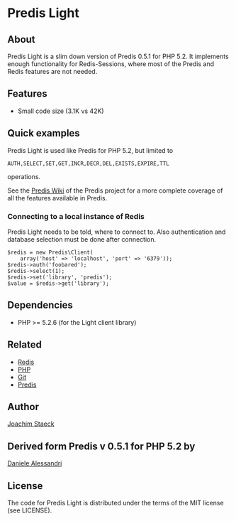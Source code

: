 # Predis Light #

## About ##

Predis Light is a slim down version of Predis 0.5.1 for PHP 5.2.
It implements enough functionality for Redis-Sessions, where 
most of the Predis and Redis features are not needed.

## Features ##

- Small code size (3.1K vs 42K)

## Quick examples ##

Predis Light is used like Predis for PHP 5.2, but limited to 

    AUTH,SELECT,SET,GET,INCR,DECR,DEL,EXISTS,EXPIRE,TTL

operations. 

See the [Predis Wiki](http://wiki.github.com/nrk/predis) of the 
Predis project for a more complete coverage of all the features
available in Predis.

### Connecting to a local instance of Redis ###

Predis Light needs to be told, where to connect to. Also 
authentication and database selection must be done after
connection.

    $redis = new Predis\Client(
		array('host' => 'localhost', 'port' => '6379'));
    $redis->auth('foobared');
    $redis->select(1);
    $redis->set('library', 'predis');
    $value = $redis->get('library');

## Dependencies ##

- PHP >= 5.2.6 (for the Light client library)

## Related ##
- [Redis](http://code.google.com/p/redis/)
- [PHP](http://php.net/)
- [Git](http://git-scm.com/)
- [Predis](http://github.com/nrk/predis/)

## Author ##
[Joachim Staeck](mailto:js@iquer.net)

## Derived form Predis v 0.5.1 for PHP 5.2 by ## 
[Daniele Alessandri](mailto:suppakilla@gmail.com)

## License ##

The code for Predis Light is distributed under the terms of the MIT license (see LICENSE).